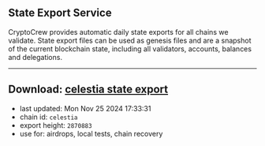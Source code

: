 ## State Export Service
CryptoCrew provides automatic daily state exports for all chains we validate. State export files can be used as genesis files and are a snapshot of the current blockchain state, including all validators, accounts, balances and delegations.

---
**Download: [celestia state export](https://dl-eu2.ccvalidators.com/SERVICE/celestia/celestia_export_2870883.json)**
---

- last updated: Mon Nov 25 2024 17:33:31
- chain id: `celestia`
- export height: `2870883`
- use for: airdrops, local tests, chain recovery

